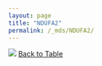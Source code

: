 ```yaml
---
layout: page
title: "NDUFA2"
permalink: /_mds/NDUFA2/
---
```


![](../../alns_9.28.22/aln_5HSAA071169_0.991.png?raw=true
)
[Back to Table](../../display)
